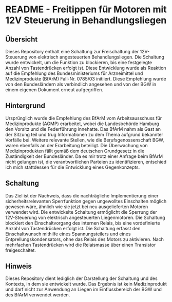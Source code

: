# README - Freitippen für Motoren  mit 12V Steuerung in Behandlungsliegen

## Übersicht

Dieses Repository enthält eine Schaltung zur Freischaltung der 12V-Steuerung von elektrisch angesteuerten Behandlungsliegen. Die Schaltung wurde entwickelt, um die Funktion zu blockieren, bis eine festgelegte Anzahl von Tastendrücken erfolgt ist. Diese Entwicklung wurde als Reaktion auf die Empfehlung des Bundesministeriums für Arzneimittel und Medizinprodukte (BfArM) Fall-Nr. 0785/03 initiiert. Diese Empfehlung wurde von den Bundesländern als verbindlich angesehen und von der BGW in einem eigenen Dokument erneut aufgegriffen.

## Hintergrund

Ursprünglich wurde die Empfehlung des BfArM vom Arbeitsausschuss für Medizinprodukte (AGMP) erarbeitet, wobei die Landesbehörde Hamburg den Vorsitz und die Federführung innehatte. Das BfArM nahm als Gast an der Sitzung teil und trug Informationen zu dem Thema aufgrund bekannter Vorfälle bei. Weitere relevante Stellen, wie die Berufsgenossenschaft BGW, waren ebenfalls an der Erarbeitung beteiligt. Die Überwachung von Medizinprodukten fällt gemäß dem deutschen Grundgesetz in die Zuständigkeit der Bundesländer. Da es mir trotz einer Anfrage beim BfArM nicht gelungen ist, die verantwortlichen Parteien zu identifizieren, entschied ich mich stattdessen für die Entwicklung eines Gegenkonzepts.

## Schaltung

Das Ziel ist der Nachweis, dass die nachträgliche Implementierung einer sicherheitsrelevanten Sperrfunktion gegen ungewolltes Einschalten möglich gewesen wäre, ähnlich wie sie jetzt bei neu ausgelieferten Motoren verwendet wird. Die entwickelte Schaltung ermöglicht die Sperrung der 12V-Steuerung von elektrisch angesteuerten Liegenmotoren. Die Schaltung blockiert den Einschaltvorgang des internen Relais, bis eine vordefinierte Anzahl von Tastendrücken erfolgt ist. Die Schaltung erfasst den Einschaltwunsch mithilfe eines Spannungsteilers und eines Entprellungskondensators, ohne das Relais des Motors zu aktivieren. Nach mehrfachen Tastendrücken wird die Relaismasse über einen Transistor freigeschaltet.

## Hinweis

Dieses Repository dient lediglich der Darstellung der Schaltung und des Kontexts, in dem sie entwickelt wurde. Das Ergebnis ist kein Medizinprodukt und darf nicht zur Anwendung an Liegen im Einflussbereich der BGW und des BfArM verwendet werden.
